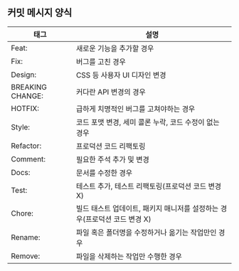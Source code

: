 ## 커밋 메시지 양식

|태그|설명|
|---|----|
|Feat:|새로운 기능을 추가할 경우|
|Fix:|버그를 고친 경우|
|Design:|CSS 등 사용자 UI 디자인 변경|
|BREAKING CHANGE:|커다란 API 변경의 경우|
|HOTFIX:|급하게 치명적인 버그를 고쳐야하는 경우|
|Style:|코드 포맷 변경, 세미 콜론 누락, 코드 수정이 없는 경우|
|Refactor:|프로덕션 코드 리팩토링|
|Comment:|필요한 주석 추가 및 변경|
|Docs:|문서를 수정한 경우|
|Test:|테스트 추가, 테스트 리팩토링(프로덕션 코드 변경 X)|
|Chore:|빌드 태스트 업데이트, 패키지 매니저를 설정하는 경우(프로덕션 코드 변경 X)|
|Rename:|파일 혹은 폴더명을 수정하거나 옮기는 작업만인 경우|
|Remove:|파일을 삭제하는 작업만 수행한 경우|
